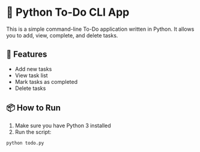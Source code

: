 # 📝 Python To-Do CLI App

This is a simple command-line To-Do application written in Python. It allows you to add, view, complete, and delete tasks.

## 🚀 Features

- Add new tasks
- View task list
- Mark tasks as completed
- Delete tasks

## 📦 How to Run

1. Make sure you have Python 3 installed
2. Run the script:
```bash
python todo.py
